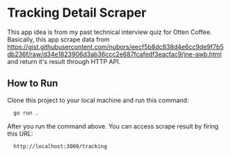 # Tracking Detail Scraper

This app idea is from my past technical interview quiz for Otten Coffee. Basically, this app scrape data from https://gist.githubusercontent.com/nubors/eecf5b8dc838d4e6cc9de9f7b5db236f/raw/d34e1823906d3ab36ccc2e687fcafedf3eacfac9/jne-awb.html
and return it's result through HTTP API.

## How to Run

Clone this project to your local machine and run this command:

```bash
  go run .
```
After you run the command above. You can access scrape result by firing this URL:

```
  http://localhost:3000/tracking
```
